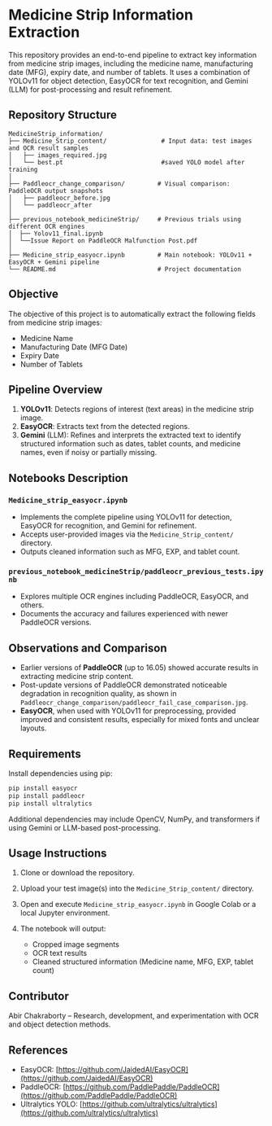 
# Medicine Strip Information Extraction

This repository provides an end-to-end pipeline to extract key information from medicine strip images, including the medicine name, manufacturing date (MFG), expiry date, and number of tablets. It uses a combination of YOLOv11 for object detection, EasyOCR for text recognition, and Gemini (LLM) for post-processing and result refinement.

## Repository Structure

```
MedicineStrip_information/
├── Medicine_Strip_content/               # Input data: test images and OCR result samples
│   ├── images_required.jpg
│   └── best.pt                           #saved YOLO model after training
│
├── Paddleocr_change_comparison/         # Visual comparison: PaddleOCR output snapshots
│   ├── paddleocr_before.jpg
│   └── paddleocr_after
│
├── previous_notebook_medicineStrip/     # Previous trials using different OCR engines
│  ├── Yolov11_final.ipynb
│  └──Issue Report on PaddleOCR Malfunction Post.pdf
│
├── Medicine_strip_easyocr.ipynb         # Main notebook: YOLOv11 + EasyOCR + Gemini pipeline
└── README.md                            # Project documentation
```

## Objective

The objective of this project is to automatically extract the following fields from medicine strip images:

* Medicine Name
* Manufacturing Date (MFG Date)
* Expiry Date
* Number of Tablets

## Pipeline Overview

1. **YOLOv11**: Detects regions of interest (text areas) in the medicine strip image.
2. **EasyOCR**: Extracts text from the detected regions.
3. **Gemini** (LLM): Refines and interprets the extracted text to identify structured information such as dates, tablet counts, and medicine names, even if noisy or partially missing.

## Notebooks Description

### `Medicine_strip_easyocr.ipynb`

* Implements the complete pipeline using YOLOv11 for detection, EasyOCR for recognition, and Gemini for refinement.
* Accepts user-provided images via the `Medicine_Strip_content/` directory.
* Outputs cleaned information such as MFG, EXP, and tablet count.

### `previous_notebook_medicineStrip/paddleocr_previous_tests.ipynb`

* Explores multiple OCR engines including PaddleOCR, EasyOCR, and others.
* Documents the accuracy and failures experienced with newer PaddleOCR versions.

## Observations and Comparison

* Earlier versions of **PaddleOCR** (up to 16.05) showed accurate results in extracting medicine strip content.
* Post-update versions of PaddleOCR demonstrated noticeable degradation in recognition quality, as shown in `Paddleocr_change_comparison/paddleocr_fail_case_comparison.jpg`.
* **EasyOCR**, when used with YOLOv11 for preprocessing, provided improved and consistent results, especially for mixed fonts and unclear layouts.

## Requirements

Install dependencies using pip:

```bash
pip install easyocr
pip install paddleocr
pip install ultralytics
```

Additional dependencies may include OpenCV, NumPy, and transformers if using Gemini or LLM-based post-processing.

## Usage Instructions

1. Clone or download the repository.
2. Upload your test image(s) into the `Medicine_Strip_content/` directory.
3. Open and execute `Medicine_strip_easyocr.ipynb` in Google Colab or a local Jupyter environment.
4. The notebook will output:

   * Cropped image segments
   * OCR text results
   * Cleaned structured information (Medicine name, MFG, EXP, tablet count)

## Contributor

Abir Chakraborty – Research, development, and experimentation with OCR and object detection methods.

## References

* EasyOCR: [https://github.com/JaidedAI/EasyOCR](https://github.com/JaidedAI/EasyOCR)
* PaddleOCR: [https://github.com/PaddlePaddle/PaddleOCR](https://github.com/PaddlePaddle/PaddleOCR)
* Ultralytics YOLO: [https://github.com/ultralytics/ultralytics](https://github.com/ultralytics/ultralytics)

